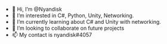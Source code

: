 - 👋 Hi, I’m @Nyandisk
- 👀 I’m interested in C#, Python, Unity, Networking.
- 🌱 I’m currently learning about C# and Unity with networking.
- 💞️ I’m looking to collaborate on future projects
- 📫 My contact is nyandisk#4057

<!---
Nyandisk/Nyandisk is a ✨ special ✨ repository because its `README.md` (this file) appears on your GitHub profile.
You can click the Preview link to take a look at your changes.
--->
